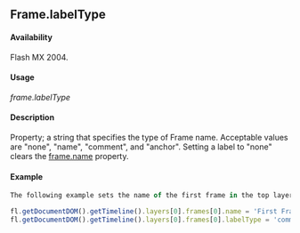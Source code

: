 ## Frame.labelType

#### Availability

Flash MX 2004.

#### Usage

*frame.labelType*

#### Description

Property; a string that specifies the type of Frame name. Acceptable values are "none", "name", "comment", and
"anchor". Setting a label to "none" clears the [frame.name](../Frame_object/frame22.md) property.

#### Example

```javascript
The following example sets the name of the first frame in the top layer to "First Frame" and then sets its label to"comment":

fl.getDocumentDOM().getTimeline().layers[0].frames[0].name = 'First Frame'; 
fl.getDocumentDOM().getTimeline().layers[0].frames[0].labelType = 'comment';

```
